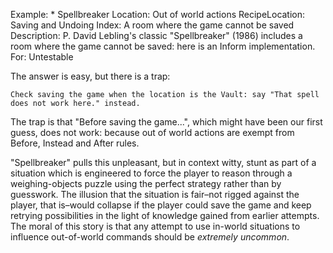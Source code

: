 Example: * Spellbreaker
Location: Out of world actions
RecipeLocation: Saving and Undoing
Index: A room where the game cannot be saved
Description: P. David Lebling's classic "Spellbreaker" (1986) includes a room where the game cannot be saved: here is an Inform implementation.
For: Untestable

  
The answer is easy, but there is a trap:

  

``` inform7
Check saving the game when the location is the Vault: say "That spell does not work here." instead.
```

  
The trap is that "Before saving the game...", which might have been our first guess, does not work: because out of world actions are exempt from Before, Instead and After rules.

  
"Spellbreaker" pulls this unpleasant, but in context witty, stunt as part of a situation which is engineered to force the player to reason through a weighing-objects puzzle using the perfect strategy rather than by guesswork. The illusion that the situation is fair–not rigged against the player, that is–would collapse if the player could save the game and keep retrying possibilities in the light of knowledge gained from earlier attempts. The moral of this story is that any attempt to use in-world situations to influence out-of-world commands should be *extremely uncommon*.

